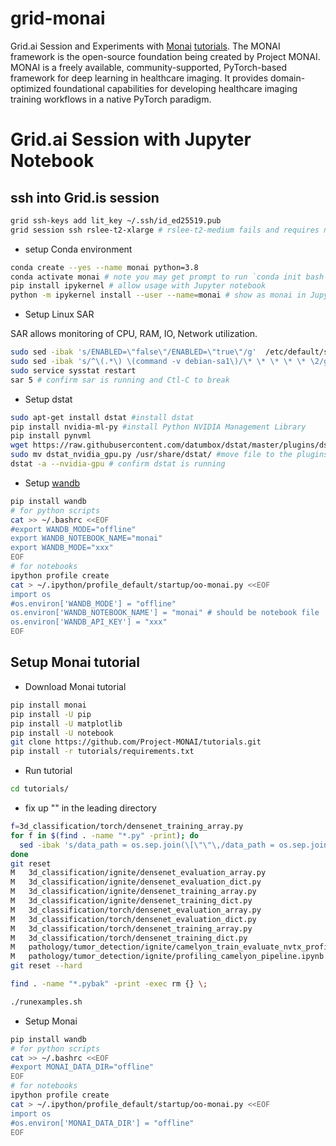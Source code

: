 # grid-monai

Grid.ai Session and Experiments with [Monai](https://monai.io) [tutorials](https://github.com/Project-MONAI/tutorials).
The MONAI framework is the open-source foundation being created by Project MONAI. MONAI is a freely available, community-supported, PyTorch-based framework for deep learning in healthcare imaging. It provides domain-optimized foundational capabilities for developing healthcare imaging training workflows in a native PyTorch paradigm.

# Grid.ai Session with Jupyter Notebook

## ssh into Grid.is session
  
```bash
grid ssh-keys add lit_key ~/.ssh/id_ed25519.pub
grid session ssh rslee-t2-xlarge # rslee-t2-medium fails and requires non-cached data loader (double check)
```

- setup Conda environment
```bash
conda create --yes --name monai python=3.8
conda activate monai # note you may get prompt to run `conda init bash && exit`
pip install ipykernel # allow usage with Jupyter notebook
python -m ipykernel install --user --name=monai # show as monai in Jupyter notebook
```

- Setup Linux SAR

SAR allows monitoring of CPU, RAM, IO, Network utilization.

```bash
sudo sed -ibak 's/ENABLED=\"false\"/ENABLED=\"true\"/g'  /etc/default/sysstat
sudo sed -ibak 's/^\(.*\) \(command -v debian-sa1\)/\* \* \* \* \* \2/g' /etc/cron.d/sysstat 
sudo service sysstat restart
sar 5 # confirm sar is running and Ctl-C to break
```

- Setup dstat
```bash
sudo apt-get install dstat #install dstat
pip install nvidia-ml-py #install Python NVIDIA Management Library
pip install pynvml 
wget https://raw.githubusercontent.com/datumbox/dstat/master/plugins/dstat_nvidia_gpu.py
sudo mv dstat_nvidia_gpu.py /usr/share/dstat/ #move file to the plugins directory of dstat
dstat -a --nvidia-gpu # confirm dstat is running
```

- Setup [wandb](https://docs.wandb.ai/guides/track/advanced/environment-variables) 
```bash
pip install wandb
# for python scripts
cat >> ~/.bashrc <<EOF
#export WANDB_MODE="offline"
export WANDB_NOTEBOOK_NAME="monai"
export WANDB_MODE="xxx"
EOF
# for notebooks
ipython profile create
cat > ~/.ipython/profile_default/startup/oo-monai.py <<EOF
import os
#os.environ['WANDB_MODE'] = "offline"
os.environ['WANDB_NOTEBOOK_NAME'] = "monai" # should be notebook file
os.environ['WANDB_API_KEY'] = "xxx"
EOF
```

## Setup Monai tutorial

- Download Monai tutorial
```bash
pip install monai
pip install -U pip
pip install -U matplotlib
pip install -U notebook
git clone https://github.com/Project-MONAI/tutorials.git
pip install -r tutorials/requirements.txt
```

- Run tutorial
```bash
cd tutorials/
```

- fix up "" in the leading directory
```bash
f=3d_classification/torch/densenet_training_array.py
for f in $(find . -name "*.py" -print); do
  sed -ibak 's/data_path = os.sep.join(\[\"\"\,/data_path = os.sep.join(\[\"\.\"\,/g' $f
done
git reset
M	3d_classification/ignite/densenet_evaluation_array.py
M	3d_classification/ignite/densenet_evaluation_dict.py
M	3d_classification/ignite/densenet_training_array.py
M	3d_classification/ignite/densenet_training_dict.py
M	3d_classification/torch/densenet_evaluation_array.py
M	3d_classification/torch/densenet_evaluation_dict.py
M	3d_classification/torch/densenet_training_array.py
M	3d_classification/torch/densenet_training_dict.py
M	pathology/tumor_detection/ignite/camelyon_train_evaluate_nvtx_profiling.py
M	pathology/tumor_detection/ignite/profiling_camelyon_pipeline.ipynb
git reset --hard

find . -name "*.pybak" -print -exec rm {} \;

```

```bash
./runexamples.sh
```

- Setup Monai 
```bash
pip install wandb
# for python scripts
cat >> ~/.bashrc <<EOF
#export MONAI_DATA_DIR="offline"
EOF
# for notebooks
ipython profile create
cat > ~/.ipython/profile_default/startup/oo-monai.py <<EOF
import os
#os.environ['MONAI_DATA_DIR'] = "offline"
EOF
```